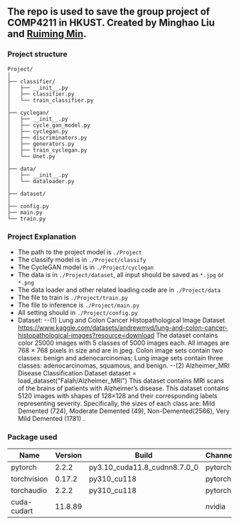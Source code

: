 ## The repo is used to save the group project of COMP4211 in HKUST. Created by Minghao Liu and [Ruiming Min](https://raymonmin.github.io).


### Project structure
```
Project/
│
├── classifier/
│   ├── __init__.py
│   ├── classifier.py
│   └── train_classifier.py
│
├── cyclegan/
│   ├── __init__.py
│   ├── cycle_gan_model.py
│   ├── cyclegan.py
│   ├── discriminators.py
│   ├── generators.py
│   ├── train_cyclegan.py
│   └── Unet.py
│
├── data/
│   ├── __init__.py
│   └── dataloader.py
│
├── dataset/
│
├── config.py
├── main.py
└── train.py
```

### Project Explanation

- The path to the project model is   `./Project`
- The classify model is in `./Project/classify`
- The CycleGAN model is in `./Project/cyclegan`
- The data is in `./Project/dataset`, all input should be saved as `*.jpg` or `*.png`
- The data loader and other related loading code are in `./Project/data`
- The file to train is `./Project/train.py`
- The file to inference is `./Project/main.py`
- All setting should in `./Project/config.py`
- Dataset:
--(1) Lung and Colon Cancer Histopathological Image Dataset
https://www.kaggle.com/datasets/andrewmvd/lung-and-colon-cancer-histopathological-images?resource=download
The dataset contains color 25000 images with 5 classes of 5000 images each. All images are 768 × 768 pixels in size and are in jpeg. Colon image sets contain two classes: benign and adenocarcinomas; Lung image sets contain three classes: adenocarcinomas,
squamous, and benign. 
--(2) Alzheimer_MRI Disease Classification Dataset
dataset = load_dataset("Falah/Alzheimer_MRI")
This dataset contains MRI scans of the brains of patients with Alzheimer’s disease. This dataset contains 5120 images with shapes of 128×128 and their corresponding labels representing severity. Specifically, the sizes of each class are: Mild Demented (724), Moderate Demented (49), Non-Demented(2566), Very Mild Demented (1781) .

### Package used

| Name          | Version              | Build                   | Channel |
|---------------|----------------------|-------------------------|---------|
| pytorch       | 2.2.2                | py3.10_cuda11.8_cudnn8.7.0_0 | pytorch |
| torchvision   | 0.17.2               | py310_cu118             | pytorch |
| torchaudio    | 2.2.2                | py310_cu118             | pytorch |
| cuda-cudart   | 11.8.89              |                         | nvidia  |